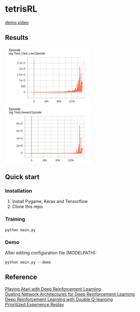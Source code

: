 # tetrisRL
[demo video](https://www.youtube.com/watch?v=jbZ2wG1Pzb4&t=23s)
## Results
![](https://github.com/SayhoKim/tetrisRL/blob/master/result_1.jpg) ![](https://github.com/SayhoKim/tetrisRL/blob/master/result_2.jpg)
## Quick start
### Installation
1. Install Pygame, Keras and Tensorflow
2. Clone this repo
### Training
```Shell
python main.py
```
### Demo
After editing configuration file (MODELPATH):
```Shell
python main.py --demo
```
## Reference
[Playing Atari with Deep Reinforcement Learning](https://arxiv.org/abs/1312.5602) \
[Dueling Network Architectures for Deep Reinforcement Learning](https://arxiv.org/abs/1511.06581) \
[Deep Reinforcement Learning with Double Q-learning](https://arxiv.org/abs/1509.06461) \
[Prioritized Experience Replay](https://arxiv.org/abs/1511.05952)
